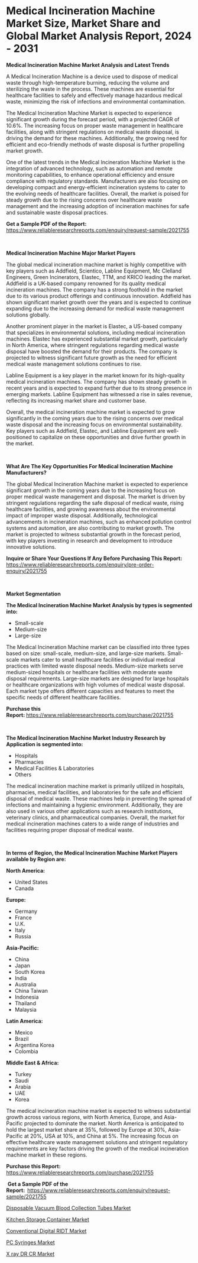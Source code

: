 <p><h1>Medical Incineration Machine Market Size, Market Share and Global Market Analysis Report, 2024 - 2031</h1></p><p><strong>Medical Incineration Machine Market Analysis and Latest Trends</strong></p>
<p><p>A Medical Incineration Machine is a device used to dispose of medical waste through high-temperature burning, reducing the volume and sterilizing the waste in the process. These machines are essential for healthcare facilities to safely and effectively manage hazardous medical waste, minimizing the risk of infections and environmental contamination.</p><p>The Medical Incineration Machine Market is expected to experience significant growth during the forecast period, with a projected CAGR of 10.6%. The increasing focus on proper waste management in healthcare facilities, along with stringent regulations on medical waste disposal, is driving the demand for these machines. Additionally, the growing need for efficient and eco-friendly methods of waste disposal is further propelling market growth.</p><p>One of the latest trends in the Medical Incineration Machine Market is the integration of advanced technology, such as automation and remote monitoring capabilities, to enhance operational efficiency and ensure compliance with regulatory standards. Manufacturers are also focusing on developing compact and energy-efficient incineration systems to cater to the evolving needs of healthcare facilities. Overall, the market is poised for steady growth due to the rising concerns over healthcare waste management and the increasing adoption of incineration machines for safe and sustainable waste disposal practices.</p></p>
<p><strong>Get a Sample PDF of the Report:&nbsp;</strong> <a href="https://www.reliableresearchreports.com/enquiry/request-sample/2021755">https://www.reliableresearchreports.com/enquiry/request-sample/2021755</a></p>
<p>&nbsp;</p>
<p><strong>Medical Incineration Machine Major Market Players</strong></p>
<p><p>The global medical incineration machine market is highly competitive with key players such as Addfield, Scientico, Labline Equipment, Mc Clelland Engineers, Green Incinerators, Elastec, TTM, and KRICO leading the market. Addfield is a UK-based company renowned for its quality medical incineration machines. The company has a strong foothold in the market due to its various product offerings and continuous innovation. Addfield has shown significant market growth over the years and is expected to continue expanding due to the increasing demand for medical waste management solutions globally.</p><p>Another prominent player in the market is Elastec, a US-based company that specializes in environmental solutions, including medical incineration machines. Elastec has experienced substantial market growth, particularly in North America, where stringent regulations regarding medical waste disposal have boosted the demand for their products. The company is projected to witness significant future growth as the need for efficient medical waste management solutions continues to rise.</p><p>Labline Equipment is a key player in the market known for its high-quality medical incineration machines. The company has shown steady growth in recent years and is expected to expand further due to its strong presence in emerging markets. Labline Equipment has witnessed a rise in sales revenue, reflecting its increasing market share and customer base.</p><p>Overall, the medical incineration machine market is expected to grow significantly in the coming years due to the rising concerns over medical waste disposal and the increasing focus on environmental sustainability. Key players such as Addfield, Elastec, and Labline Equipment are well-positioned to capitalize on these opportunities and drive further growth in the market.</p></p>
<p>&nbsp;</p>
<p><strong>What Are The Key Opportunities For Medical Incineration Machine Manufacturers?</strong></p>
<p><p>The global Medical Incineration Machine market is expected to experience significant growth in the coming years due to the increasing focus on proper medical waste management and disposal. The market is driven by stringent regulations regarding the safe disposal of medical waste, rising healthcare facilities, and growing awareness about the environmental impact of improper waste disposal. Additionally, technological advancements in incineration machines, such as enhanced pollution control systems and automation, are also contributing to market growth. The market is projected to witness substantial growth in the forecast period, with key players investing in research and development to introduce innovative solutions.</p></p>
<p><strong>Inquire or Share Your Questions If Any Before Purchasing This Report:</strong> <a href="https://www.reliableresearchreports.com/enquiry/pre-order-enquiry/2021755">https://www.reliableresearchreports.com/enquiry/pre-order-enquiry/2021755</a></p>
<p>&nbsp;</p>
<p><strong>Market Segmentation</strong></p>
<p><strong>The Medical Incineration Machine Market Analysis by types is segmented into:</strong></p>
<p><ul><li>Small-scale</li><li>Medium-size</li><li>Large-size</li></ul></p>
<p><p>The Medical Incineration Machine market can be classified into three types based on size: small-scale, medium-size, and large-size markets. Small-scale markets cater to small healthcare facilities or individual medical practices with limited waste disposal needs. Medium-size markets serve medium-sized hospitals or healthcare facilities with moderate waste disposal requirements. Large-size markets are designed for large hospitals or healthcare organizations with high volumes of medical waste disposal. Each market type offers different capacities and features to meet the specific needs of different healthcare facilities.</p></p>
<p><strong>Purchase this Report:&nbsp;</strong><a href="https://www.reliableresearchreports.com/purchase/2021755">https://www.reliableresearchreports.com/purchase/2021755</a></p>
<p>&nbsp;</p>
<p><strong>The Medical Incineration Machine Market Industry Research by Application is segmented into:</strong></p>
<p><ul><li>Hospitals</li><li>Pharmacies</li><li>Medical Facilities & Laboratories</li><li>Others</li></ul></p>
<p><p>The medical incineration machine market is primarily utilized in hospitals, pharmacies, medical facilities, and laboratories for the safe and efficient disposal of medical waste. These machines help in preventing the spread of infections and maintaining a hygienic environment. Additionally, they are also used in various other applications such as research institutions, veterinary clinics, and pharmaceutical companies. Overall, the market for medical incineration machines caters to a wide range of industries and facilities requiring proper disposal of medical waste.</p></p>
<p>&nbsp;</p>
<p><strong>In terms of Region, the Medical Incineration Machine Market Players available by Region are:</strong></p>
<p>
    <p> <strong> North America: </strong>
        <ul>
            <li>United States</li>
            <li>Canada</li>
        </ul>
        </p> 
    <p> <strong> Europe: </strong>
        <ul>
            <li>Germany</li>
            <li>France</li>
            <li>U.K.</li>
            <li>Italy</li>
            <li>Russia</li>
        </ul>
        </p> 
    <p> <strong> Asia-Pacific: </strong>
        <ul>
            <li>China</li>
            <li>Japan</li>
            <li>South Korea</li>
            <li>India</li>
            <li>Australia</li>
            <li>China Taiwan</li>
            <li>Indonesia</li>
            <li>Thailand</li>
            <li>Malaysia</li>
        </ul>
        </p> 
    <p> <strong> Latin America: </strong>
        <ul>
            <li>Mexico</li>
            <li>Brazil</li>
            <li>Argentina Korea</li>
            <li>Colombia</li>
        </ul>
        </p> 
    <p> <strong> Middle East & Africa: </strong>
        <ul>
            <li>Turkey</li>
            <li>Saudi</li>
            <li>Arabia</li>
            <li>UAE</li>
            <li>Korea</li>
        </ul>
    </p>
    </p>
<p><p>The medical incineration machine market is expected to witness substantial growth across various regions, with North America, Europe, and Asia-Pacific projected to dominate the market. North America is anticipated to hold the largest market share at 35%, followed by Europe at 30%, Asia-Pacific at 20%, USA at 10%, and China at 5%. The increasing focus on effective healthcare waste management solutions and stringent regulatory requirements are key factors driving the growth of the medical incineration machine market in these regions.</p></p>
<p><strong>Purchase this Report: </strong><a href="https://www.reliableresearchreports.com/purchase/2021755">https://www.reliableresearchreports.com/purchase/2021755</a></p>
<p>&nbsp;<strong>Get a Sample PDF of the Report:&nbsp;&nbsp;</strong><a href="https://www.reliableresearchreports.com/enquiry/request-sample/2021755">https://www.reliableresearchreports.com/enquiry/request-sample/2021755</a></p>
<p><strong></strong></p>
<p><p><a href="https://shimmer-gardenia-37a.notion.site/Disposable-Vacuum-Blood-Collection-Tubes-Market-Size-Share-Trends-Analysis-Report-By-Application--2f23fc2338444d4c9db762de3503cdd4">Disposable Vacuum Blood Collection Tubes Market</a></p><p><a href="https://view.publitas.com/reportprime-1/kitchen-storage-container-market-size-and-growth-market-segmentation-regional-and-country-breakdowns-and-market-trends-for-period-from-2024-2031/">Kitchen Storage Container Market</a></p><p><a href="https://github.com/arionmp/Market-Research-Report-List-2/blob/main/conventional-digital-ridt-market.md">Conventional Digital RIDT Market</a></p><p><a href="https://unruly-ladybug-44b.notion.site/PC-Syringes-Market-Share-Market-New-Trends-Analysis-Report-By-Type-By-Application-By-End-use-By-9bb4bf1bd93d4170ab6b24e712db1274">PC Syringes Market</a></p><p><a href="https://github.com/pgtimber/Market-Research-Report-List-1/blob/main/x-ray-dr-cr-market.md">X ray DR CR Market</a></p></p>